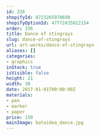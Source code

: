 ```yaml
---
id: 226
shopifyId: 8723265978698
shopifyOptionId: 47772435022154
order: 336
title: Dance of stingrays
slug: dance-of-stingrays
url: art-works/dance-of-stingrays
aliases: []
categories:
- graphics
inStock: true
isVisible: false
height: 21
width: 30
date: 2017-01-01T00:00:00Z
materials:
- pen
- marker
- paper
price: 150
mainImage: batoidea_dance.jpg
---
```

